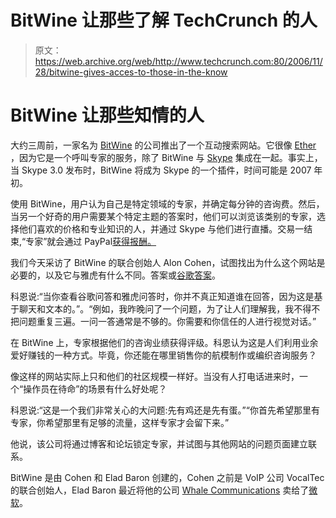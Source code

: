 # BitWine 让那些了解 TechCrunch 的人

> 原文：<https://web.archive.org/web/http://www.techcrunch.com:80/2006/11/28/bitwine-gives-acces-to-those-in-the-know>

# BitWine 让那些知情的人

大约三周前，一家名为 [BitWine](https://web.archive.org/web/20221207193613/http://www.bitwine.com/) 的公司推出了一个互动搜索网站。它很像 [Ether](https://web.archive.org/web/20221207193613/http://www.beta.techcrunch.com/2006/06/22/ether-pay-per-call-launches-for-public-use/) ，因为它是一个呼叫专家的服务，除了 BitWine 与 [Skype](https://web.archive.org/web/20221207193613/http://www.beta.techcrunch.com/tag/Skype/) 集成在一起。事实上，当 Skype 3.0 发布时，BitWine 将成为 Skype 的一个插件，时间可能是 2007 年初。

使用 BitWine，用户认为自己是特定领域的专家，并确定每分钟的咨询费。然后，当另一个好奇的用户需要某个特定主题的答案时，他们可以浏览该类别的专家，选择他们喜欢的价格和专业知识的人，并通过 Skype 与他们进行直播。交易一结束,“专家”就会通过 PayPal[获得报酬。](https://web.archive.org/web/20221207193613/http://www.beta.techcrunch.com/tag/paypal/)

我们今天采访了 BitWine 的联合创始人 Alon Cohen，试图找出为什么这个网站是必要的，以及它与雅虎有什么不同。答案或[谷歌答案](https://web.archive.org/web/20221207193613/http://answers.google.com/answers/)。

科恩说:“当你查看谷歌问答和雅虎问答时，你并不真正知道谁在回答，因为这是基于聊天和文本的。”。“例如，我昨晚问了一个问题，为了让人们理解我，我不得不把问题重复三遍。一问一答通常是不够的。你需要和你信任的人进行视觉对话。”

在 BitWine 上，专家根据他们的咨询业绩获得评级。科恩认为这是人们利用业余爱好赚钱的一种方式。毕竟，你还能在哪里销售你的航模制作或编织咨询服务？

像这样的网站实际上只和他们的社区规模一样好。当没有人打电话进来时，一个“操作员在待命”的场景有什么好处呢？

科恩说:“这是一个我们非常关心的大问题:先有鸡还是先有蛋。”“你首先希望那里有专家，你希望那里有足够的流量，这样专家才会留下来。”

他说，该公司将通过博客和论坛锁定专家，并试图与其他网站的问题页面建立联系。

BitWine 是由 Cohen 和 Elad Baron 创建的，Cohen 之前是 VoIP 公司 VocalTec 的联合创始人，Elad Baron 最近将他的公司 [Whale Communications](https://web.archive.org/web/20221207193613/http://www.whalecommunications.com/) 卖给了[微软](https://web.archive.org/web/20221207193613/http://www.beta.techcrunch.com/tag/Microsoft/)。
